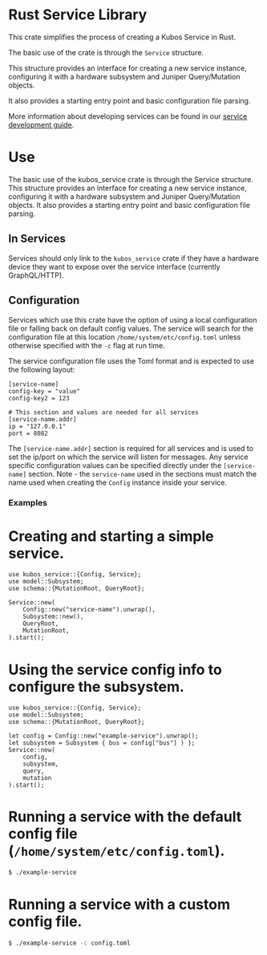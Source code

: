 # Rust Service Library

This crate simplifies the process of creating a Kubos Service in Rust.

The basic use of the crate is through the `Service` structure.

This structure provides an interface for creating a new service instance,
configuring it with a hardware subsystem and Juniper Query/Mutation objects.

It also provides a starting entry point and basic configuration file parsing.

More information about developing services can be found in our
[service development guide](https://docs.kubos.com/latest/ecosystem/services/service-dev.html).

# Use

The basic use of the kubos_service crate is through the Service structure.
This structure provides an interface for creating a new service instance,
configuring it with a hardware subsystem and Juniper Query/Mutation objects.
It also provides a starting entry point and basic configuration file parsing.

## In Services

Services should only link to the `kubos_service` crate if they have a
hardware device they want to expose over the service interface (currently GraphQL/HTTP).

## Configuration

Services which use this crate have the option of using a local configuration file
or falling back on default config values. The service will search for the configuration
file at this location `/home/system/etc/config.toml` unless otherwise specified with
the `-c` flag at run time.

The service configuration file uses the Toml format and is expected to use the
following layout:

```toml,ignore
[service-name]
config-key = "value"
config-key2 = 123

# This section and values are needed for all services
[service-name.addr]
ip = "127.0.0.1"
port = 8082
```

The `[service-name.addr]` section is required for all services and is used to set
the ip/port on which the service will listen for messages. Any service specific
configuration values can be specified directly under the `[service-name]` section.
Note - the `service-name` used in the sections must match the name used when creating
the `Config` instance inside your service.

### Examples

# Creating and starting a simple service.

```rust,ignore
use kubos_service::{Config, Service};
use model::Subsystem;
use schema::{MutationRoot, QueryRoot};

Service::new(
    Config::new("service-name").unwrap(),
    Subsystem::new(),
    QueryRoot,
    MutationRoot,
).start();
```

# Using the service config info to configure the subsystem.

```rust,ignore
use kubos_service::{Config, Service};
use model::Subsystem;
use schema::{MutationRoot, QueryRoot};

let config = Config::new("example-service").unwrap();
let subsystem = Subsystem { bus = config["bus"] ) };
Service::new(
    config,
    subsystem,
    query,
    mutation
).start();
```

# Running a service with the default config file (`/home/system/etc/config.toml`).

```bash
$ ./example-service
```

# Running a service with a custom config file.

```bash
$ ./example-service -c config.toml
```